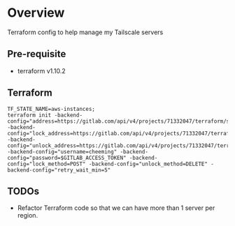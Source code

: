 Overview
========
Terraform config to help manage my Tailscale servers

Pre-requisite
-------------
 - terraform v1.10.2

Terraform
---------
```
TF_STATE_NAME=aws-instances;
terraform init -backend-config="address=https://gitlab.com/api/v4/projects/71332047/terraform/state/$TF_STATE_NAME" -backend-config="lock_address=https://gitlab.com/api/v4/projects/71332047/terraform/state/$TF_STATE_NAME/lock" -backend-config="unlock_address=https://gitlab.com/api/v4/projects/71332047/terraform/state/$TF_STATE_NAME/lock" -backend-config="username=cheeming" -backend-config="password=$GITLAB_ACCESS_TOKEN" -backend-config="lock_method=POST" -backend-config="unlock_method=DELETE" -backend-config="retry_wait_min=5"
```

TODOs
-----
 - Refactor Terraform code so that we can have more than 1 server per region.
